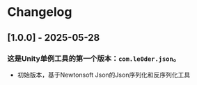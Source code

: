 # Changelog

## [1.0.0] - 2025-05-28

### 这是Unity单例工具的第一个版本：`com.le0der.json`。

- 初始版本，基于Newtonsoft Json的Json序列化和反序列化工具

